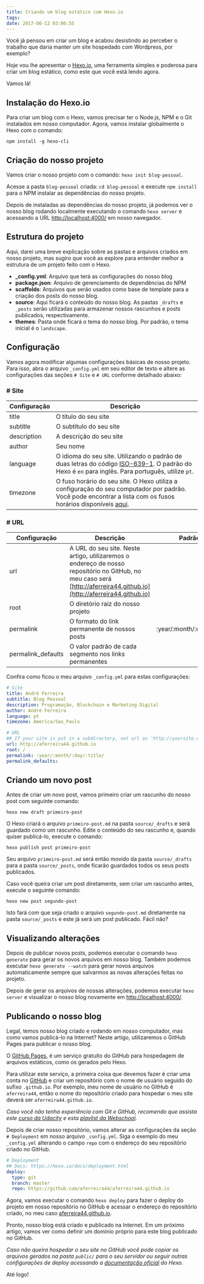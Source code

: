 ```yaml
---
title: Criando um blog estático com Hexo.io
tags:
date: 2017-06-12 03:06:55
---
```


Você já pensou em criar um blog e acabou desistindo ao perceber o trabalho que daria manter um site hospedado com Wordpress, por exemplo?

Hoje vou lhe apresentar o [Hexo.io](https://hexo.io/), uma ferramenta simples e poderosa para criar um blog estático, como este que você está lendo agora.

Vamos lá!

## Instalação do Hexo.io

Para criar um blog com o Hexo, vamos precisar ter o Node.js, NPM e o Git instalados em nosso computador. Agora, vamos instalar globalmente o Hexo com o comando:

`npm install -g hexo-cli`

## Criação do nosso projeto

Vamos criar o nosso projeto com o comando: `hexo init blog-pessoal`.

Acesse a pasta `blog-pessoal` criada: `cd blog-pessoal` e execute `npm install` para o NPM instalar as dependências do nosso projeto.

Depois de instaladas as dependências do nosso projeto, já podemos ver o nosso blog rodando localmente executando o comando `hexo server` e acessando a URL [http://localhost:4000/](http://localhost:4000/) em nosso navegador.

## Estrutura do projeto

Aqui, darei uma breve explicação sobre as pastas e arquivos criados em nosso projeto, mas sugiro que você as explore para entender melhor a estrutura de um projeto feito com o Hexo.

- **_config.yml**: Arquivo que terá as configurações do nosso blog
- **package.json**: Arquivo de gerenciamento de dependências do NPM
- **scaffolds**: Arquivos que serão usados como base de template para a criação dos posts do nosso blog.
- **source**: Aqui ficará o conteúdo do nosso blog. As pastas `_drafts` e `_posts` serão utilizadas para armazenar nossos rascunhos e posts publicados, respectivamente.
- **themes**: Pasta onde ficará o tema do nosso blog. Por padrão, o tema inicial é o `landscape`.

## Configuração

Vamos agora modificar algumas configurações básicas de nosso projeto. Para isso, abra o arquivo `_config.yml` em seu editor de texto e altere as configurações das seções `# Site` e `# URL` conforme detalhado abaixo:

### # Site

| Configuração | Descrição |
| ------------ | --------- |
| title | O título do seu site |
| subtitle | O subtítulo do seu site |
| description | A descrição do seu site |
| author | Seu nome |
| language | O idioma do seu site. Utilizando o padrão de duas letras do código [ISO-639-1](https://en.wikipedia.org/wiki/List_of_ISO_639-1_codes). O padrão do Hexo é `en` para inglês. Para português, utilize `pt`. |
| timezone | O fuso horário do seu site. O Hexo utiliza a configuração do seu computador por padrão. Você pode encontrar a lista com os fusos horários disponíveis [aqui](https://en.wikipedia.org/wiki/List_of_tz_database_time_zones). |

### # URL

| Configuração | Descrição | Padrão |
| ------------ | --------- | ------ |
| url | A URL do seu site. Neste artigo, utilizaremos o endereço de nosso repositório no GitHub, no meu caso será [http://aferreira44.github.io](http://aferreira44.github.io) | |
| root | O diretório raiz do nosso projeto |
| permalink | O formato do link permanente de nossos posts | :year/:month/:day/:title/ |
| permalink_defaults | O valor padrão de cada segmento nos links permanentes |

Confira como ficou o meu arquivo `_config.yml` para estas configurações:

```yml
# Site
title: André Ferreira
subtitle: Blog Pessoal
description: Programação, Blockchain e Marketing Digital
author: André Ferreira
language: pt
timezone: America/Sao_Paulo

# URL
## If your site is put in a subdirectory, set url as 'http://yoursite.com/child' and root as '/child/'
url: http://aferreira44.github.io
root: /
permalink: :year/:month/:day/:title/
permalink_defaults:
```

## Criando um novo post

Antes de criar um novo post, vamos primeiro criar um rascunho do nosso post com seguinte comando:

`hexo new draft primeiro-post`

O Hexo criará o arquivo `primeiro-post.md` na pasta `source/_drafts` e será guardado como um rascunho. Edite o conteúdo do seu rascunho e, quando quiser publicá-lo, execute o comando:

`hexo publish post primeiro-post`

Seu arquivo `primeiro-post.md` será então movido da pasta `source/_drafts` para a pasta `source/_posts`, onde ficarão guardados todos os seus posts publicados.

Caso você queira criar um post diretamente, sem criar um rascunho antes, execute o seguinte comando:

`hexo new post segundo-post`

Isto fará com que seja criado o arquivo `segundo-post.md` diretamente na pasta `source/_posts` e este já será um post publicado. Fácil não?

## Visualizando alterações

Depois de publicar novos posts, podemos executar o comando `hexo generate` para gerar os novos arquivos em nosso blog. Também podemos executar `hexo generate --watch` para gerar novos arquivos automaticamente sempre que salvarmos as novas alterações feitas no projeto.

Depois de gerar os arquivos de nossas alterações, podemos executar `hexo server` e visualizar o nosso blog novamente em [http://localhost:4000/](http://localhost:4000/).

## Publicando o nosso blog

Legal, temos nosso blog criado e rodando em nosso computador, mas como vamos publicá-lo na Internet? Neste artigo, utilizaremos o GitHub Pages para publicar o nosso blog.

O [GitHub Pages](https://pages.github.com/), é um serviço gratuito do GitHub para hospedagem de arquivos estáticos, como os gerados pelo Hexo.

Para utilizar este serviço, a primeira coisa que devemos fazer é criar uma conta no [GitHub](https://github.com/) e criar um repositório com o nome de usuário seguido do sufixo `.github.io`. Por exemplo, meu nome de usuário no GitHub é `aferreira44`, então o nome do repositório criado para hospedar o meu site deverá ser `aferreira44.github.io`.

*Caso você não tenha experiência com Git e GitHub, recomendo que assista este [curso da Udacity](https://classroom.udacity.com/courses/ud775) e esta [playlist da Webschool](https://www.youtube.com/playlist?list=PL77JVjKTJT2h4aACrIx1ECmr8h9esjh16).*

Depois de criar nosso repositório, vamos alterar as configurações da seção `# Deployment` em nosso arquivo `_config.yml`. Siga o exemplo do meu `_config.yml` alterando o campo `repo` com o endereço do seu repositório criado no GitHub.

```yml
# Deployment
## Docs: https://hexo.io/docs/deployment.html
deploy:
  type: git
  branch: master
  repo: https://github.com/aferreira44/aferreira44.github.io
```

Agora, vamos executar o comando `hexo deploy` para fazer o deploy do projeto em nosso repositório no GitHub e acessar o endereço do repositório criado, no meu caso [aferreira44.github.io](http://aferreira44.github.io).

Pronto, nosso blog está criado e publicado na Internet. Em um próximo artigo, vamos ver como definir um domínio próprio para este blog publicado no GitHub.

*Caso não queira hospedar o seu site no GitHub você pode copiar os arquivos gerados na pasta `public/` para o seu servidor ou seguir outras configurações de deploy acessando a [documentação oficial](https://hexo.io/docs/deployment.html) do Hexo.*

Até logo!